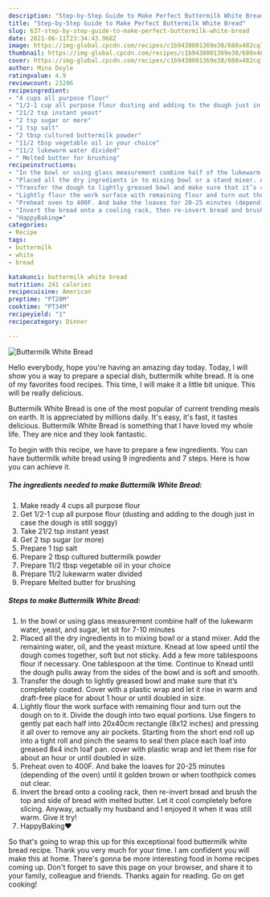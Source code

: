 ```yaml
---
description: "Step-by-Step Guide to Make Perfect Buttermilk White Bread"
title: "Step-by-Step Guide to Make Perfect Buttermilk White Bread"
slug: 637-step-by-step-guide-to-make-perfect-buttermilk-white-bread
date: 2021-06-11T23:34:43.968Z
image: https://img-global.cpcdn.com/recipes/c1b9438001369e38/680x482cq70/buttermilk-white-bread-recipe-main-photo.jpg
thumbnail: https://img-global.cpcdn.com/recipes/c1b9438001369e38/680x482cq70/buttermilk-white-bread-recipe-main-photo.jpg
cover: https://img-global.cpcdn.com/recipes/c1b9438001369e38/680x482cq70/buttermilk-white-bread-recipe-main-photo.jpg
author: Mina Doyle
ratingvalue: 4.9
reviewcount: 23296
recipeingredient:
- "4 cups all purpose flour"
- "1/2-1 cup all purpose flour dusting and adding to the dough just in case the dough is still soggy"
- "21/2 tsp instant yeast"
- "2 tsp sugar or more"
- "1 tsp salt"
- "2 tbsp cultured buttermilk powder"
- "11/2 tbsp vegetable oil in your choice"
- "11/2 lukewarm water divided"
- " Melted butter for brushing"
recipeinstructions:
- "In the bowl or using glass measurement combine half of the lukewarm water, yeast, and sugar, let sit for 7-10 minutes"
- "Placed all the dry ingredients in to mixing bowl or a stand mixer. Add the remaining water, oil, and the yeast mixture. Knead at low speed until the dough comes together, soft but not sticky. Add a few more tablespoons flour if necessary. One tablespoon at the time. Continue to Knead until the dough pulls away from the sides of the bowl and is soft and smooth."
- "Transfer the dough to lightly greased bowl and make sure that it’s completely coated. Cover with a plastic wrap and let it rise in warm and draft-free place for about 1 hour or until doubled in size."
- "Lightly flour the work surface with remaining flour and turn out the dough on to it. Divide the dough into two equal portions. Use fingers to gently pat each half into 20x40cm rectangle (8x12 inches) and pressing it all over to remove any air pockets. Starting from the short end roll up into a tight roll and pinch the seams to seal then place each loaf into greased 8x4 inch loaf pan. cover with plastic wrap and let them rise for about an hour or until doubled in size."
- "Preheat oven to 400F. And bake the loaves for 20-25 minutes (depending of the oven) until it golden brown or when toothpick comes out clear."
- "Invert the bread onto a cooling rack, then re-invert bread and brush the top and side of bread with melted butter. Let it cool completely before slicing. Anyway, actually my husband and I enjoyed it when it was still warm. Give it try!"
- "HappyBaking❤️"
categories:
- Recipe
tags:
- buttermilk
- white
- bread

katakunci: buttermilk white bread 
nutrition: 241 calories
recipecuisine: American
preptime: "PT20M"
cooktime: "PT34M"
recipeyield: "1"
recipecategory: Dinner

---
```



![Buttermilk White Bread](https://img-global.cpcdn.com/recipes/c1b9438001369e38/680x482cq70/buttermilk-white-bread-recipe-main-photo.jpg)

Hello everybody, hope you're having an amazing day today. Today, I will show you a way to prepare a special dish, buttermilk white bread. It is one of my favorites food recipes. This time, I will make it a little bit unique. This will be really delicious.



Buttermilk White Bread is one of the most popular of current trending meals on earth. It is appreciated by millions daily. It's easy, it's fast, it tastes delicious. Buttermilk White Bread is something that I have loved my whole life. They are nice and they look fantastic.


To begin with this recipe, we have to prepare a few ingredients. You can have buttermilk white bread using 9 ingredients and 7 steps. Here is how you can achieve it.

<!--inarticleads1-->

##### The ingredients needed to make Buttermilk White Bread:

1. Make ready 4 cups all purpose flour
1. Get 1/2-1 cup all purpose flour (dusting and adding to the dough just in case the dough is still soggy)
1. Take 21/2 tsp instant yeast
1. Get 2 tsp sugar (or more)
1. Prepare 1 tsp salt
1. Prepare 2 tbsp cultured buttermilk powder
1. Prepare 11/2 tbsp vegetable oil in your choice
1. Prepare 11/2 lukewarm water divided
1. Prepare  Melted butter for brushing




<!--inarticleads2-->

##### Steps to make Buttermilk White Bread:

1. In the bowl or using glass measurement combine half of the lukewarm water, yeast, and sugar, let sit for 7-10 minutes
1. Placed all the dry ingredients in to mixing bowl or a stand mixer. Add the remaining water, oil, and the yeast mixture. Knead at low speed until the dough comes together, soft but not sticky. Add a few more tablespoons flour if necessary. One tablespoon at the time. Continue to Knead until the dough pulls away from the sides of the bowl and is soft and smooth.
1. Transfer the dough to lightly greased bowl and make sure that it’s completely coated. Cover with a plastic wrap and let it rise in warm and draft-free place for about 1 hour or until doubled in size.
1. Lightly flour the work surface with remaining flour and turn out the dough on to it. Divide the dough into two equal portions. Use fingers to gently pat each half into 20x40cm rectangle (8x12 inches) and pressing it all over to remove any air pockets. Starting from the short end roll up into a tight roll and pinch the seams to seal then place each loaf into greased 8x4 inch loaf pan. cover with plastic wrap and let them rise for about an hour or until doubled in size.
1. Preheat oven to 400F. And bake the loaves for 20-25 minutes (depending of the oven) until it golden brown or when toothpick comes out clear.
1. Invert the bread onto a cooling rack, then re-invert bread and brush the top and side of bread with melted butter. Let it cool completely before slicing. Anyway, actually my husband and I enjoyed it when it was still warm. Give it try!
1. HappyBaking❤️




So that's going to wrap this up for this exceptional food buttermilk white bread recipe. Thank you very much for your time. I am confident you will make this at home. There's gonna be more interesting food in home recipes coming up. Don't forget to save this page on your browser, and share it to your family, colleague and friends. Thanks again for reading. Go on get cooking!
